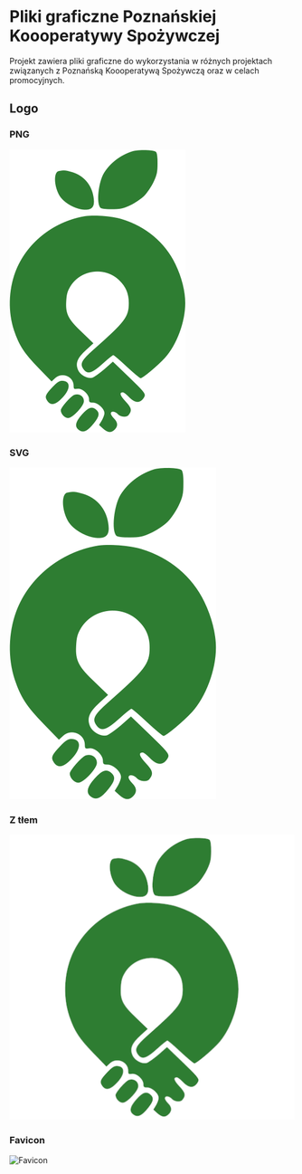 # Pliki graficzne Poznańskiej Koooperatywy Spożywczej

Projekt zawiera pliki graficzne do wykorzystania w różnych projektach związanych z Poznańską Koooperatywą Spożywczą oraz w celach promocyjnych.

## Logo

### PNG

![Logo PNG](logo.png)

### SVG

![Logo SVG](logo.svg)

### Z tłem

![Logo z tłem](logo-bg.png)

### Favicon

![Favicon](favicon.ico)